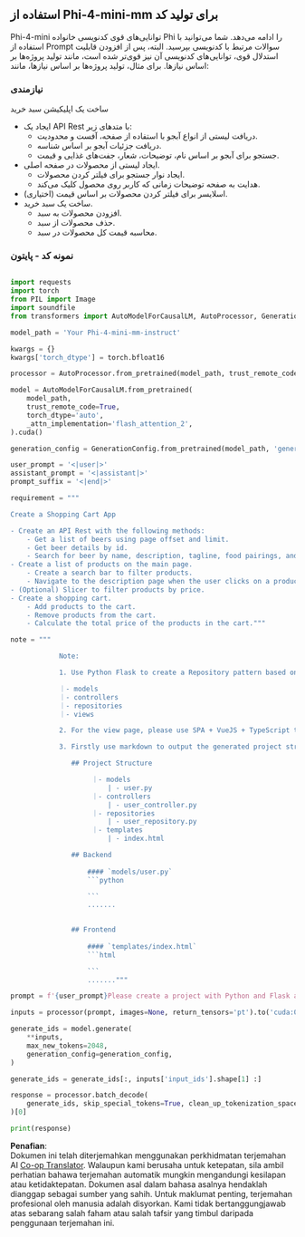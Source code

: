 <!--
CO_OP_TRANSLATOR_METADATA:
{
  "original_hash": "e7bb23ac4d9ef7b419305d8a5745b7aa",
  "translation_date": "2025-05-09T19:51:19+00:00",
  "source_file": "md/02.Application/02.Code/Phi4/GenProjectCode/README.md",
  "language_code": "ms"
}
-->
## **استفاده از Phi-4-mini-mm برای تولید کد**

Phi-4-mini توانایی‌های قوی کدنویسی خانواده Phi را ادامه می‌دهد. شما می‌توانید با استفاده از Prompt سوالات مرتبط با کدنویسی بپرسید. البته، پس از افزودن قابلیت استدلال قوی، توانایی‌های کدنویسی آن نیز قوی‌تر شده است، مانند تولید پروژه‌ها بر اساس نیازها. برای مثال، تولید پروژه‌ها بر اساس نیازها، مانند:

### **نیازمندی**

ساخت یک اپلیکیشن سبد خرید

- ایجاد یک API Rest با متدهای زیر:
    - دریافت لیستی از انواع آبجو با استفاده از صفحه، آفست و محدودیت.
    - دریافت جزئیات آبجو بر اساس شناسه.
    - جستجو برای آبجو بر اساس نام، توضیحات، شعار، جفت‌های غذایی و قیمت.
- ایجاد لیستی از محصولات در صفحه اصلی.
    - ایجاد نوار جستجو برای فیلتر کردن محصولات.
    - هدایت به صفحه توضیحات زمانی که کاربر روی محصول کلیک می‌کند.
- (اختیاری) اسلایسر برای فیلتر کردن محصولات بر اساس قیمت.
- ساخت یک سبد خرید.
    - افزودن محصولات به سبد.
    - حذف محصولات از سبد.
    - محاسبه قیمت کل محصولات در سبد.

### **نمونه کد - پایتون**


```python

import requests
import torch
from PIL import Image
import soundfile
from transformers import AutoModelForCausalLM, AutoProcessor, GenerationConfig,pipeline,AutoTokenizer

model_path = 'Your Phi-4-mini-mm-instruct'

kwargs = {}
kwargs['torch_dtype'] = torch.bfloat16

processor = AutoProcessor.from_pretrained(model_path, trust_remote_code=True)

model = AutoModelForCausalLM.from_pretrained(
    model_path,
    trust_remote_code=True,
    torch_dtype='auto',
    _attn_implementation='flash_attention_2',
).cuda()

generation_config = GenerationConfig.from_pretrained(model_path, 'generation_config.json')

user_prompt = '<|user|>'
assistant_prompt = '<|assistant|>'
prompt_suffix = '<|end|>'

requirement = """

Create a Shopping Cart App

- Create an API Rest with the following methods:
    - Get a list of beers using page offset and limit.
    - Get beer details by id.
    - Search for beer by name, description, tagline, food pairings, and price.
- Create a list of products on the main page.
    - Create a search bar to filter products.
    - Navigate to the description page when the user clicks on a product.
- (Optional) Slicer to filter products by price.
- Create a shopping cart.
    - Add products to the cart.
    - Remove products from the cart.
    - Calculate the total price of the products in the cart."""

note = """ 

            Note:

            1. Use Python Flask to create a Repository pattern based on the following structure to generate the files

            ｜- models
            ｜- controllers
            ｜- repositories
            ｜- views

            2. For the view page, please use SPA + VueJS + TypeScript to build

            3. Firstly use markdown to output the generated project structure (including directories and files), and then generate the  file names and corresponding codes step by step, output like this 

               ## Project Structure

                    ｜- models
                        | - user.py
                    ｜- controllers
                        | - user_controller.py
                    ｜- repositories
                        | - user_repository.py
                    ｜- templates
                        | - index.html

               ## Backend
                 
                   #### `models/user.py`
                   ```python

                   ```
                   .......
               

               ## Frontend
                 
                   #### `templates/index.html`
                   ```html

                   ```
                   ......."""

prompt = f'{user_prompt}Please create a project with Python and Flask according to the following requirements：\n{requirement}{note}{prompt_suffix}{assistant_prompt}'

inputs = processor(prompt, images=None, return_tensors='pt').to('cuda:0')

generate_ids = model.generate(
    **inputs,
    max_new_tokens=2048,
    generation_config=generation_config,
)

generate_ids = generate_ids[:, inputs['input_ids'].shape[1] :]

response = processor.batch_decode(
    generate_ids, skip_special_tokens=True, clean_up_tokenization_spaces=False
)[0]

print(response)

```

**Penafian**:  
Dokumen ini telah diterjemahkan menggunakan perkhidmatan terjemahan AI [Co-op Translator](https://github.com/Azure/co-op-translator). Walaupun kami berusaha untuk ketepatan, sila ambil perhatian bahawa terjemahan automatik mungkin mengandungi kesilapan atau ketidaktepatan. Dokumen asal dalam bahasa asalnya hendaklah dianggap sebagai sumber yang sahih. Untuk maklumat penting, terjemahan profesional oleh manusia adalah disyorkan. Kami tidak bertanggungjawab atas sebarang salah faham atau salah tafsir yang timbul daripada penggunaan terjemahan ini.